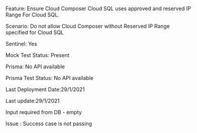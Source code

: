 Feature: Ensure Cloud Composer Cloud SQL uses approved and reserved IP Range For Cloud SQL. 

Scenario: Do not allow Cloud Composer without Reserved IP Range specified for Cloud SQL

Sentinel: Yes

Mock Test Status: Present

Prisma: No API available

Prisma Test Status: No API available

Last Deployment Date:29/1/2021

Last update:29/1/2021

Input required from DB - empty

Issue : Success case is not passing
